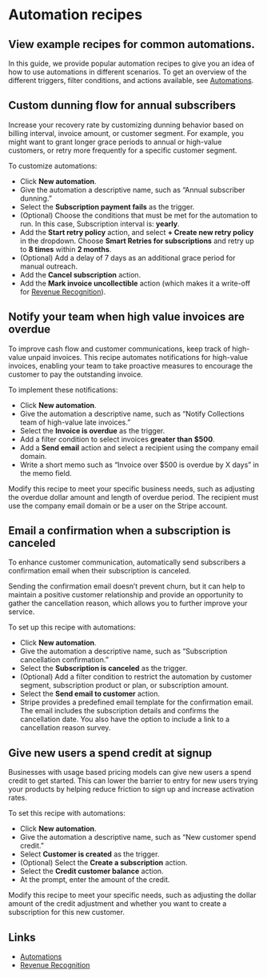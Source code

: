 # Automation recipes

## View example recipes for common automations.

In this guide, we provide popular automation recipes to give you an idea of how
to use automations in different scenarios. To get an overview of the different
triggers, filter conditions, and actions available, see
[Automations](https://docs.stripe.com/billing/automations).

## Custom dunning flow for annual subscribers

Increase your recovery rate by customizing dunning behavior based on billing
interval, invoice amount, or customer segment. For example, you might want to
grant longer grace periods to annual or high-value customers, or retry more
frequently for a specific customer segment.

To customize automations:

- Click **New automation**.
- Give the automation a descriptive name, such as “Annual subscriber dunning.”
- Select the **Subscription payment fails** as the trigger.
- (Optional) Choose the conditions that must be met for the automation to run.
In this case, Subscription interval is: **yearly**.
- Add the **Start retry policy** action, and select **+ Create new retry
policy** in the dropdown. Choose **Smart Retries for subscriptions** and retry
up to **8 times** within **2 months**.
- (Optional) Add a delay of 7 days as an additional grace period for manual
outreach.
- Add the **Cancel subscription** action.
- Add the **Mark invoice uncollectible** action (which makes it a write-off for
[Revenue
Recognition](https://docs.stripe.com/revenue-recognition/methodology/subscriptions-and-invoicing#uncollectible-invoices)).

## Notify your team when high value invoices are overdue

To improve cash flow and customer communications, keep track of high-value
unpaid invoices. This recipe automates notifications for high-value invoices,
enabling your team to take proactive measures to encourage the customer to pay
the outstanding invoice.

To implement these notifications:

- Click **New automation**.
- Give the automation a descriptive name, such as “Notify Collections team of
high-value late invoices.”
- Select the **Invoice is overdue** as the trigger.
- Add a filter condition to select invoices **greater than** **$500**.
- Add a **Send email** action and select a recipient using the company email
domain.
- Write a short memo such as “Invoice over $500 is overdue by X days” in the
memo field.

Modify this recipe to meet your specific business needs, such as adjusting the
overdue dollar amount and length of overdue period. The recipient must use the
company email domain or be a user on the Stripe account.

## Email a confirmation when a subscription is canceled

To enhance customer communication, automatically send subscribers a confirmation
email when their subscription is canceled.

Sending the confirmation email doesn’t prevent churn, but it can help to
maintain a positive customer relationship and provide an opportunity to gather
the cancellation reason, which allows you to further improve your service.

To set up this recipe with automations:

- Click **New automation**.
- Give the automation a descriptive name, such as “Subscription cancellation
confirmation.”
- Select the **Subscription is canceled** as the trigger.
- (Optional) Add a filter condition to restrict the automation by customer
segment, subscription product or plan, or subscription amount.
- Select the **Send email to customer** action.
- Stripe provides a predefined email template for the confirmation email. The
email includes the subscription details and confirms the cancellation date. You
also have the option to include a link to a cancellation reason survey.

## Give new users a spend credit at signup

Businesses with usage based pricing models can give new users a spend credit to
get started. This can lower the barrier to entry for new users trying your
products by helping reduce friction to sign up and increase activation rates.

To set this recipe with automations:

- Click **New automation**.
- Give the automation a descriptive name, such as “New customer spend credit.”
- Select **Customer is created** as the trigger.
- (Optional) Select the **Create a subscription** action.
- Select the **Credit customer balance** action.
- At the prompt, enter the amount of the credit.

Modify this recipe to meet your specific needs, such as adjusting the dollar
amount of the credit adjustment and whether you want to create a subscription
for this new customer.

## Links

- [Automations](https://docs.stripe.com/billing/automations)
- [Revenue
Recognition](https://docs.stripe.com/revenue-recognition/methodology/subscriptions-and-invoicing#uncollectible-invoices)